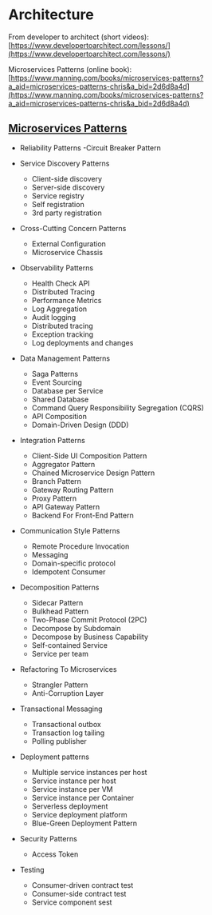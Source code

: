 # Architecture

From developer to architect (short videos): [https://www.developertoarchitect.com/lessons/](https://www.developertoarchitect.com/lessons/)

Microservices Patterns (online book): [https://www.manning.com/books/microservices-patterns?a_aid=microservices-patterns-chris&a_bid=2d6d8a4d](https://www.manning.com/books/microservices-patterns?a_aid=microservices-patterns-chris&a_bid=2d6d8a4d)

## [Microservices Patterns](https://microservices.io/patterns/microservices.html)

- Reliability Patterns
  -Circuit Breaker Pattern
- Service Discovery Patterns
  - Client-side discovery
  - Server-side discovery
  - Service registry
  - Self registration
  - 3rd party registration
- Cross-Cutting Concern Patterns
  - External Configuration
  - Microservice Chassis
- Observability Patterns
  - Health Check API
  - Distributed Tracing
  - Performance Metrics
  - Log Aggregation
  - Audit logging
  - Distributed tracing
  - Exception tracking
  - Log deployments and changes
  
- Data Management Patterns
  - Saga Patterns
  - Event Sourcing
  - Database per Service
  - Shared Database
  - Command Query Responsibility Segregation (CQRS)
  - API Composition
  - Domain-Driven Design (DDD)
- Integration Patterns
  - Client-Side UI Composition Pattern
  - Aggregator Pattern
  - Chained Microservice Design Pattern
  - Branch Pattern
  - Gateway Routing Pattern
  - Proxy Pattern
  - API Gateway Pattern
  - Backend For Front-End Pattern
- Communication Style Patterns
  - Remote Procedure Invocation
  - Messaging
  - Domain-specific protocol
  - Idempotent Consumer
- Decomposition Patterns
  - Sidecar Pattern
  - Bulkhead Pattern
  - Two-Phase Commit Protocol (2PC)
  - Decompose by Subdomain
  - Decompose by Business Capability
  - Self-contained Service
  - Service per team
- Refactoring To Microservices
  - Strangler Pattern
  - Anti-Corruption Layer
- Transactional Messaging
  - Transactional outbox
  - Transaction log tailing
  - Polling publisher
- Deployment patterns
  - Multiple service instances per host
  - Service instance per host
  - Service instance per VM
  - Service instance per Container
  - Serverless deployment
  - Service deployment platform
  - Blue-Green Deployment Pattern
- Security Patterns
  - Access Token
- Testing
  - Consumer-driven contract test
  - Consumer-side contract test
  - Service component sest 

